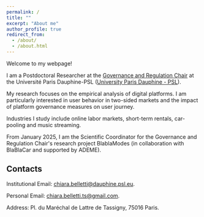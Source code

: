 ```yaml
---
permalink: /
title: ""
excerpt: "About me"
author_profile: true
redirect_from: 
  - /about/
  - /about.html
---
```


Welcome to my webpage!

I am a Postdoctoral Researcher at the <a href="https://chairgovreg.fondation-dauphine.fr/">Governance and Regulation Chair</a> at the Université Paris Dauphine-PSL (<a href="https://dauphine.psl.eu/">University Paris Dauphine - PSL</a>). 

My research focuses on the empirical analysis of digital platforms. I am particularly interested in user behavior in two-sided markets and the impact of platform governance measures on user journey.

Industries I study include online labor markets, short-term rentals, car-pooling and music streaming.

From January 2025, I am the Scientific Coordinator for the Governance and Regulation Chair's research project BlablaModes (in collaboration with BlaBlaCar and supported by ADEME).

Contacts
------

Institutional Email: <a href="mailto:">chiara.belletti@dauphine.psl.eu</a>.

Personal Email: <a href="mailto:">chiara.belletti.ts@gmail.com</a>.

Address: Pl. du Maréchal de Lattre de Tassigny, 75016 Paris.

